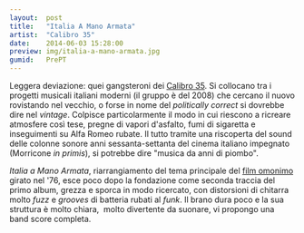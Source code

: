 ```yaml
---
layout:  post
title:   "Italia A Mano Armata"
artist:  "Calibro 35"
date:    2014-06-03 15:28:00
preview: img/italia-a-mano-armata.jpg
gumid:   PrePT
---
```


Leggera deviazione: quei gangsteroni dei [Calibro
35](http://www.calibro35.net). Si collocano tra i progetti musicali italiani
moderni (il gruppo è del 2008) che cercano il nuovo rovistando nel vecchio, o
forse in nome del *politically correct* si dovrebbe dire nel *vintage*.
Colpisce particolarmente il modo in cui riescono a ricreare atmosfere così
tese, pregne di vapori d'asfalto, fumi di sigaretta e inseguimenti su Alfa
Romeo rubate. Il tutto tramite una riscoperta del sound delle colonne sonore
anni sessanta-settanta del cinema italiano impegnato (Morricone *in* *primis*),
si potrebbe dire "musica da anni di piombo".

*Italia a Mano Armata*, riarrangiamento del tema principale del [film
omonimo](http://it.wikipedia.org/wiki/Italia_a_mano_armata) girato nel '76,
esce poco dopo la fondazione come seconda traccia del primo album, grezza e
sporca in modo ricercato, con distorsioni di chitarra molto *fuzz* e *grooves*
di batteria rubati al *funk*. Il brano dura poco e la sua struttura è molto
chiara,  molto divertente da suonare, vi propongo una band score completa.

